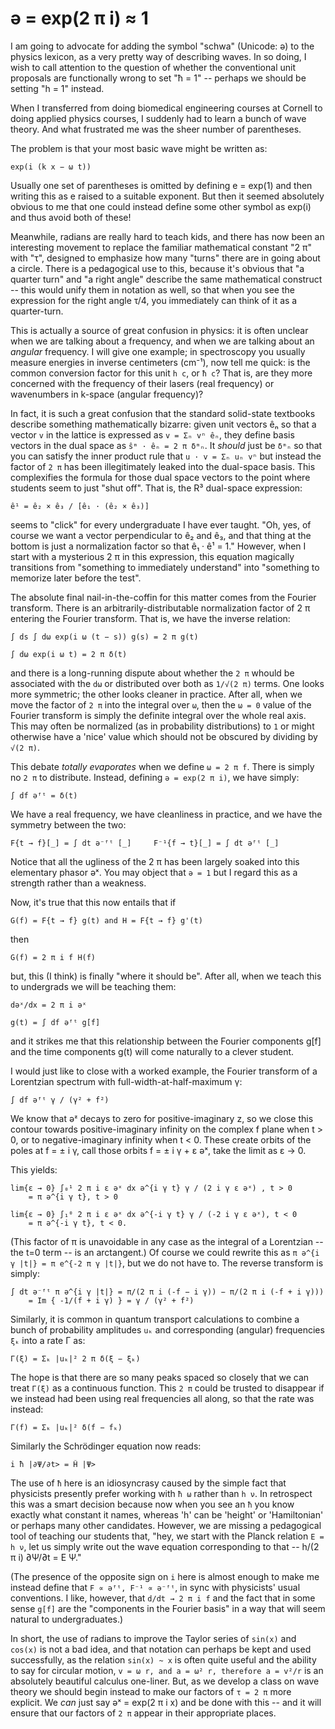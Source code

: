 # ə = exp(2 π i) ≈ 1

I am going to advocate for adding the symbol "schwa" (Unicode: ə) to the physics
lexicon, as a very pretty way of describing waves. In so doing, I wish to call
attention to the question of whether the conventional unit proposals are
functionally wrong to set "ħ = 1" -- perhaps we should be setting "h = 1"
instead.

When I transferred from doing biomedical engineering courses at Cornell to doing
applied physics courses, I suddenly had to learn a bunch of wave theory. And
what frustrated me was the sheer number of parentheses.

The problem is that your most basic wave might be written as:

    exp(i (k x − ω t))

Usually one set of parentheses is omitted by defining e = exp(1) and then
writing this as e raised to a suitable exponent. But then it seemed absolutely
obvious to me that one could instead define some other symbol as exp(i) and thus
avoid both of these!

Meanwhile, radians are really hard to teach kids, and there has now been an
interesting movement to replace the familiar mathematical constant "2 π" with
"τ", designed to emphasize how many "turns" there are in going about a circle.
There is a pedagogical use to this, because it's obvious that "a quarter turn"
and "a right angle" describe the same mathematical construct -- this would unify
them in notation as well, so that when you see the expression for the right
angle τ/4, you immediately can think of it as a quarter-turn.

This is actually a source of great confusion in physics: it is often unclear
when we are talking about a frequency, and when we are talking about an
*angular* frequency. I will give one example; in spectroscopy you usually
measure energies in inverse centimeters (cm⁻¹), now tell me quick: is the
common conversion factor for this unit `h c`, or `ħ c`? That is, are they
more concerned with the frequency of their lasers (real frequency) or
wavenumbers in k-space (angular frequency)?

In fact, it is such a great confusion that the standard solid-state textbooks
describe something mathematically bizarre: given unit vectors êₙ so that a 
vector `v` in the lattice is expressed as `v = Σₙ vⁿ êₙ`, they define basis
vectors in the dual space as `ŝᵐ · êₙ = 2 π δᵐₙ`. It *should* just be `δᵐₙ` so
that you can satisfy the inner product rule that `u · v = Σₙ uₙ vⁿ` but instead
the factor of `2 π` has been illegitimately leaked into the dual-space basis.
This complexifies the formula for those dual space vectors to the point where
students seem to just "shut off". That is, the R³ dual-space expression:

    ê¹ = ê₂ × ê₃ / [ê₁ · (ê₂ × ê₃)]

seems to "click" for every undergraduate I have ever taught. "Oh, yes, of course
we want a vector perpendicular to ê₂ and ê₃, and that thing at the bottom is
just a normalization factor so that ê₁ · ê¹ = 1." However, when I start with a
mysterious 2 π in this expression, this equation magically transitions from
"something to immediately understand" into "something to memorize later before
the test".

The absolute final nail-in-the-coffin for this matter comes from the Fourier
transform. There is an arbitrarily-distributable normalization factor of 2 π
entering the Fourier transform. That is, we have the inverse relation:

    ∫ ds ∫ dω exp(i ω (t − s)) g(s) = 2 π g(t)

    ∫ dω exp(i ω t) = 2 π δ(t)

and there is a long-running dispute about whether the `2 π` whould be associated
with the `dω` or distributed over both as `1/√(2 π)` terms. One looks more
symmetric; the other looks cleaner in practice. After all, when we move the
factor of `2 π` into the integral over `ω`, then the `ω = 0` value of the
Fourier transform is simply the definite integral over the whole real axis. This
may often be normalized (as in probability distributions) to `1` or might
otherwise have a 'nice' value which should not be obscured by dividing by
`√(2 π)`.

This debate *totally evaporates* when we define `ω = 2 π f`. There is simply no
`2 π` to distribute. Instead, defining `ə = exp(2 π i)`, we have simply:

    ∫ df əᶠᵗ = δ(t)

We have a real frequency, we have cleanliness in practice, and we have the
symmetry between the two:

    F{t → f}[_] = ∫ dt ə⁻ᶠᵗ [_]     F⁻¹{f → t}[_] = ∫ dt əᶠᵗ [_]

Notice that all the ugliness of the 2 π has been largely soaked into this
elementary phasor əˣ. You may object that `ə = 1` but I regard this as a
strength rather than a weakness.

Now, it's true that this now entails that if

    G(f) = F{t → f} g(t) and H = F{t → f} g'(t)

then

    G(f) = 2 π i f H(f)

but, this (I think) is finally "where it should be". After all, when we teach
this to undergrads we will be teaching them:

    dəˣ/dx = 2 π i əˣ

    g(t) = ∫ df əᶠᵗ g[f]

and it strikes me that this relationship between the Fourier components g[f] and
the time components g(t) will come naturally to a clever student.

I would just like to close with a worked example, the Fourier transform of a
Lorentzian spectrum with full-width-at-half-maximum γ:

    ∫ df əᶠᵗ γ / (γ² + f²)

We know that əᶻ decays to zero for positive-imaginary z, so we close this
contour towards positive-imaginary infinity on the complex f plane when t > 0,
or to negative-imaginary infinity when t < 0. These create orbits of the poles
at f = ± i γ, call those orbits f = ± i γ + ε əˣ, take the limit as ε → 0.

This yields:

    lim{ε → 0} ∫₀¹ 2 π i ε əˣ dx ə^{i γ t} γ / (2 i γ ε əˣ) , t > 0
        = π ə^{i γ t}, t > 0

    lim{ε → 0} ∫₁⁰ 2 π i ε əˣ dx ə^{-i γ t} γ / (-2 i γ ε əˣ), t < 0
        = π ə^{-i γ t}, t < 0.

(This factor of π is unavoidable in any case as the integral of a Lorentzian --
the t=0 term -- is an arctangent.) Of course we could rewrite this as
`π ə^{i γ |t|} = π e^{-2 π γ |t|}`, but we do not have to. The reverse transform
is simply:

    ∫ dt ə⁻ᶠᵗ π ə^{i γ |t|} = π/(2 π i (-f − i γ)) − π/(2 π i (-f + i γ)))
        = Im { -1/(f + i γ) } = γ / (γ² + f²) 

Similarly, it is common in quantum transport calculations to combine a bunch of
probability amplitudes `uₖ` and corresponding (angular) frequencies `ξₖ` into a
rate Γ as:

    Γ(ξ) = Σₖ |uₖ|² 2 π δ(ξ − ξₖ)

The hope is that there are so many peaks spaced so closely that we can treat
`Γ(ξ)` as a continuous function.  This `2 π` could be trusted to disappear if
we instead had been using real frequencies all along, so that the rate was
instead:

    Γ(f) = Σₖ |uₖ|² δ(f − fₖ)

Similarly the Schrödinger equation now reads:

    i ħ |∂Ψ/∂t> = Ĥ |Ψ>

The use of `ħ` here is an idiosyncrasy caused by the simple fact that physicists
presently prefer working with `ħ ω` rather than `h ν`. In retrospect this was a
smart decision because now when you see an `ħ` you know exactly what constant it
names, whereas 'h' can be 'height' or 'Hamiltonian' or perhaps many other
candidates. However, we are missing a pedagogical tool of teaching our students
that, "hey, we start with the Planck relation `E = h ν`, let us simply write out
the wave equation corresponding to that -- h/(2 π i) ∂Ψ/∂t = E Ψ."

(The presence of the opposite sign on `i` here is almost enough to make me
instead define that `F ∝ əᶠᵗ, F⁻¹ ∝ ə⁻ᶠᵗ`, in sync with physicists' usual
conventions. I like, however, that `d/dt → 2 π i f` and the fact that in some
sense `g[f]` are the "components in the Fourier basis" in a way that will seem
natural to undergraduates.)

In short, the use of radians to improve the Taylor series of `sin(x)` and
`cos(x)` is not a bad idea, and that notation can perhaps be kept and used
successfully, as the relation `sin(x) ~ x` is often quite useful and the ability
to say for circular motion, `v = ω r, and a = ω² r, therefore a = v²/r` is an
absolutely beautiful calculus one-liner. But, as we develop a class on wave
theory we should begin instead to make our factors of `τ = 2 π` more explicit.
We *can* just say əˣ = exp(2 π i x) and be done with this -- and it will ensure
that our factors of `2 π` appear in their appropriate places.